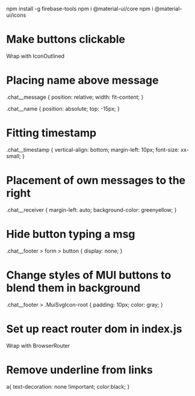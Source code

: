 npm install -g firebase-tools
npm i @material-ui/core
npm i @material-ui/icons

# Make buttons clickable

Wrap with IconOutlined

# Placing name above message

.chat\_\_message {
position: relative;
width: fit-content;
}

.chat\_\_name {
position: absolute;
top: -15px;
}

# Fitting timestamp

.chat\_\_timestamp {
vertical-align: bottom;
margin-left: 10px;
font-size: xx-small;
}

# Placement of own messages to the right

.chat\_\_receiver {
margin-left: auto;
background-color: greenyellow;
}

# Hide button typing a msg

.chat\_\_footer > form > button {
display: none;
}

# Change styles of MUI buttons to blend them in background

.chat\_\_footer > .MuiSvgIcon-root {
padding: 10px;
color: gray;
}

# Set up react router dom in index.js

Wrap with BrowserRouter

# Remove underline from links

a{
text-decoration: none !important;
color:black;
}
